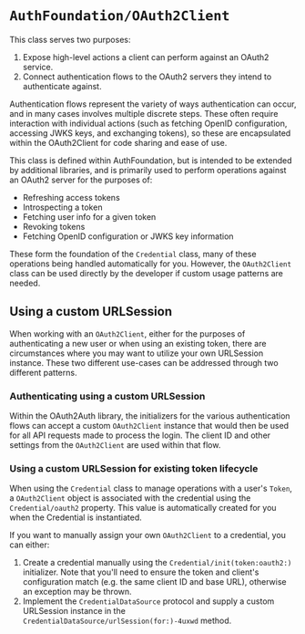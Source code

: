 # ``AuthFoundation/OAuth2Client``

This class serves two purposes:
1. Expose high-level actions a client can perform against an OAuth2 service.
2. Connect authentication flows to the OAuth2 servers they intend to authenticate against.

Authentication flows represent the variety of ways authentication can occur, and in many cases involves multiple discrete steps. These often require interaction with individual actions (such as fetching OpenID configuration, accessing JWKS keys, and exchanging tokens), so these are encapsulated within the OAuth2Client for code sharing and ease of use.

This class is defined within AuthFoundation, but is intended to be extended by additional libraries, and is primarily used to perform operations against an OAuth2 server for the purposes of:

* Refreshing access tokens
* Introspecting a token
* Fetching user info for a given token
* Revoking tokens
* Fetching OpenID configuration or JWKS key information

These form the foundation of the ``Credential`` class, many of these operations being handled automatically for you. However, the ``OAuth2Client`` class can be used directly by the developer if custom usage patterns are needed.

## Using a custom URLSession

When working with an ``OAuth2Client``, either for the purposes of authenticating a new user or when using an existing token, there are circumstances where you may want to utilize your own URLSession instance. These two different use-cases can be addressed through two different patterns.

### Authenticating using a custom URLSession

Within the OAuth2Auth library, the initializers for the various authentication flows can accept a custom ``OAuth2Client`` instance that would then be used for all API requests made to process the login. The client ID and other settings from the ``OAuth2Client`` are used within that flow.

### Using a custom URLSession for existing token lifecycle

When using the ``Credential`` class to manage operations with a user's ``Token``, a ``OAuth2Client`` object is associated with the credential using the ``Credential/oauth2`` property. This value is automatically created for you when the Credential is instantiated. 

If you want to manually assign your own ``OAuth2Client`` to a credential, you can either:

1. Create a credential manually using the ``Credential/init(token:oauth2:)`` initializer. Note that you'll need to ensure the token and client's configuration match (e.g. the same client ID and base URL), otherwise an exception may be thrown.
2. Implement the ``CredentialDataSource`` protocol and supply a custom URLSession instance in the ``CredentialDataSource/urlSession(for:)-4uxwd`` method.
